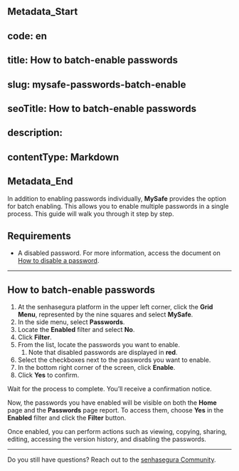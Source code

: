 ## Metadata_Start 
## code: en
## title: How to batch-enable passwords 
## slug: mysafe-passwords-batch-enable 
## seoTitle: How to batch-enable passwords 
## description:  
## contentType: Markdown 
## Metadata_End
In addition to enabling passwords individually, **MySafe** provides the option for batch enabling. This allows you to enable multiple passwords in a single process. This guide will walk you through it step by step.

## Requirements

* A disabled password. For more information, access the document on [How to disable a password](/v3-32/docs/mysafe-passwords-disable).

* * *

## How to batch-enable passwords

1. At the senhasegura platform in the upper left corner, click the **Grid Menu**, represented by the nine squares and select **MySafe**.
2. In the side menu, select **Passwords**. 
3. Locate the **Enabled** filter and select **No**. 
4. Click **Filter**.
5. From the list, locate the passwords you want to enable. 
    1. Note that disabled passwords are displayed in **red**.
6. Select the checkboxes next to the passwords you want to enable.
8. In the bottom right corner of the screen, click **Enable**.
9. Click **Yes** to confirm.

Wait for the process to complete. You’ll receive a confirmation notice.

Now, the passwords you have enabled will be visible on both the **Home** page and the **Passwords** page report. To access them,  choose **Yes** in the **Enabled** filter and click the **Filter** button.


Once enabled, you can perform actions such as viewing, copying, sharing, editing, accessing the version history, and disabling the passwords.
***

Do you still have questions? Reach out to the [senhasegura Community](https://community.senhasegura.io/).
